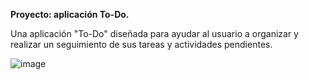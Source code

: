 **Proyecto: aplicación To-Do.**

Una aplicación "To-Do"  diseñada para ayudar al usuario a organizar y realizar un seguimiento de sus tareas y actividades pendientes.

![image](https://github.com/JackelinEspinosa/Semillero-JavaScript/assets/134608173/ce31746f-7c1f-4e94-9cd3-2f3afa66cca7)
